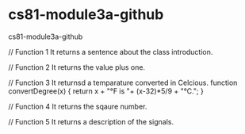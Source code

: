 # cs81-module3a-github
cs81-module3a-github


// Function 1
It returns a sentence about the class introduction. 

// Function 2
It returns the value plus one.

// Function 3
It returnsd a temparature converted in Celcious.
function convertDegree(x) {
  return x + "°F is "+ (x-32)*5/9 + "°C.";
}

// Function 4
It returns the sqaure number.

// Function 5
It returns a description of the signals.